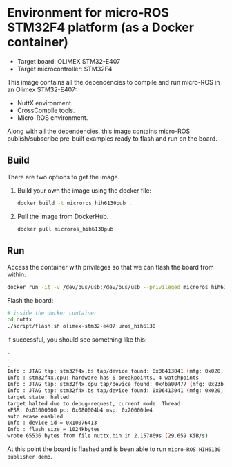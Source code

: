 # Environment for micro-ROS STM32F4 platform (as a Docker container)

- Target board: OLIMEX STM32-E407
- Target microcontroller: STM32F4

This image contains all the dependencies to compile and run micro-ROS in an Olimex STM32-E407:

- NuttX environment.
- CrossCompile tools.
- Micro-ROS environment.

Along with all the dependencies, this image contains micro-ROS publish/subscribe pre-built examples ready to flash and run on the board.

## Build

There are two options to get the image.

1. Build your own the image using the docker file:

    ```bash
    docker build -t microros_hih6130pub .
    ```

1. Pull the image from DockerHub.
    ```bash
    docker pull microros_hih6130pub
    ```

## Run

Access the container with privileges so that we can flash the board from within:

```bash
docker run -it -v /dev/bus/usb:/dev/bus/usb --privileged microros_hih6130pub /bin/bash
```

 Flash the board:

```bash
# inside the docker container
cd nuttx
./script/flash.sh olimex-stm32-e407 uros_hih6130
```

if successful, you should see something like this:

```bash
.
.
.
Info : JTAG tap: stm32f4x.bs tap/device found: 0x06413041 (mfg: 0x020, part: 0x6413, ver: 0x0)
Info : stm32f4x.cpu: hardware has 6 breakpoints, 4 watchpoints
Info : JTAG tap: stm32f4x.cpu tap/device found: 0x4ba00477 (mfg: 0x23b, part: 0xba00, ver: 0x4)
Info : JTAG tap: stm32f4x.bs tap/device found: 0x06413041 (mfg: 0x020, part: 0x6413, ver: 0x0)
target state: halted
target halted due to debug-request, current mode: Thread
xPSR: 0x01000000 pc: 0x080004b4 msp: 0x20000de4
auto erase enabled
Info : device id = 0x10076413
Info : flash size = 1024kbytes
wrote 65536 bytes from file nuttx.bin in 2.157869s (29.659 KiB/s)

```

At this point the board is flashed and is been able to run ``micro-ROS HIH6130 publisher demo``.
